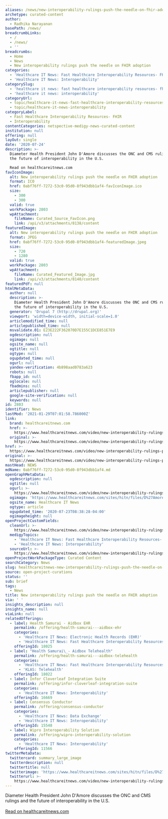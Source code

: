 ```yaml
---
aliases: /news/new-interoperability-rulings-push-the-needle-on-fhir-adoption
archetype: curated-content
author:
  - Radhika Narayanan
basePath: /news/
breadcrumbLinks:
  - /
  - /news/
  - ''
breadcrumbs:
  - Home
  - News
  - New interoperability rulings push the needle on FHIR adoption
categories:
  - 'Healthcare IT News: Fast Healthcare Interoperability Resources- FHIR'
  - 'Healthcare IT News: Interoperability'
categorySlug:
  - 'healthcare it news: fast healthcare interoperability resources- fhir'
  - 'healthcare it news: interoperability'
categoryUrl:
  - topic/healthcare-it-news-fast-healthcare-interoperability-resources--fhir
  - topic/healthcare-it-news-interoperability
categoryLabel:
  - Fast Healthcare Interoperability Resources- FHIR
  - Interoperability
contentCategories: netspective-medigy-news-curated-content
institution: null
offering: null
layOut: single
date: '2020-07-24'
description: >-
  Diameter Health President John D'Amore discusses the ONC and CMS rulings and
  the future of interoperability in the U.S.

  Read on healthcareitnews.com
favIconImage:
  alt: New interoperability rulings push the needle on FHIR adoption
  format: ICO
  href: 0abf76ff-7272-53c0-95d0-8f943dbb1af4-favIconImage.ico
  size:
    - 300
    - 300
  valid: true
  workPackage: 2803
  wpAttachment:
    fileName: Curated_Source_FavIcon.png
    link: /api/v3/attachments/8138/content
featuredImage:
  alt: New interoperability rulings push the needle on FHIR adoption
  format: JPEG
  href: 0abf76ff-7272-53c0-95d0-8f943dbb1af4-featuredImage.jpeg
  size:
    - 720
    - 1280
  valid: true
  workPackage: 2803
  wpAttachment:
    fileName: Curated_Featured_Image.jpg
    link: /api/v3/attachments/8140/content
featuredPdf: null
htmlMetaData:
  author: null
  description: >-
    Diameter Health President John D'Amore discusses the ONC and CMS rulings and
    the future of interoperability in the U.S.
  generator: 'Drupal 7 (http://drupal.org)'
  viewport: 'width=device-width, initial-scale=1.0'
  articlemodified_time: null
  articlepublished_time: null
  msvalidate.01: E23E222F362070D7E155C1DCE851E7E9
  ogdescription: null
  ogimage: null
  ogsite_name: null
  ogtitle: null
  ogtype: null
  ogupdated_time: null
  ogurl: null
  yandex-verification: 4b898aad0783a623
  robots: null
  fbapp_id: null
  oglocale: null
  fbadmins: null
  articlepublisher: null
  google-site-verification: null
  keywords: null
id: 2803
identifier: News
lastMod: '2021-01-29T07:01:58.786000Z'
link:
  brand: healthcareitnews.com
  href: >-
    https://www.healthcareitnews.com/video/new-interoperability-rulings-push-needle-fhir-adoption
  original: >-
    https://www.healthcareitnews.com/video/new-interoperability-rulings-push-needle-fhir-adoption
href: >-
  https://www.healthcareitnews.com/video/new-interoperability-rulings-push-needle-fhir-adoption
original: >-
  https://www.healthcareitnews.com/video/new-interoperability-rulings-push-needle-fhir-adoption
mastHead: NEWS
mdName: 0abf76ff-7272-53c0-95d0-8f943dbb1af4.md
openGraphMetaData:
  ogdescription: null
  ogtitle: null
  ogurl: >-
    https://www.healthcareitnews.com/video/new-interoperability-rulings-push-needle-fhir-adoption
  ogimage: 'https://www.healthcareitnews.com/sites/hitn/files/D%27Amore.jpg'
  ogsite_name: Healthcare IT News
  ogtype: article
  ogupdated_time: '2020-07-23T08:38:28-04:00'
  ogimageheight: null
openProjectCustomFields:
  cleanUrl: >-
    https://www.healthcareitnews.com/video/new-interoperability-rulings-push-needle-fhir-adoption
  medigyTopics:
    - 'Healthcare IT News: Fast Healthcare Interoperability Resources- FHIR'
    - 'Healthcare IT News: Interoperability'
  sourceUrl: >-
    https://www.healthcareitnews.com/video/new-interoperability-rulings-push-needle-fhir-adoption
openProjectWorkPackageType: Curated Content
searchCategory: News
slug: healthcareitnews-new-interoperability-rulings-push-the-needle-on-fhir-adoption
source: open-project-curations
status: ''
sub: brief
tags:
  - News
title: New interoperability rulings push the needle on FHIR adoption
via: ' '
insights_description: null
insights_name: null
viaLink: null
relatedOfferings:
  - label: Health Samurai - Aidbox EHR
    permalink: /offering/health-samurai---aidbox-ehr
    categories:
      - 'Healthcare IT News: Electronic Health Records (EHR)'
      - 'Healthcare IT News: Fast Healthcare Interoperability Resources- FHIR'
    offeringId: 18025
  - label: "Health Samurai\_- Aidbox Telehealth"
    permalink: /offering/health-samurai---aidbox-telehealth
    categories:
      - 'Healthcare IT News: Fast Healthcare Interoperability Resources- FHIR'
      - 'KLAS: Telehealth'
    offeringId: 18022
  - label: Infor Cloverleaf Integration Suite
    permalink: /offering/infor-cloverleaf-integration-suite
    categories:
      - 'Healthcare IT News: Interoperability'
    offeringId: 16669
  - label: Consensus Conductor
    permalink: /offering/consensus-conductor
    categories:
      - 'Healthcare IT News: Data Exchange'
      - 'Healthcare IT News: Interoperability'
    offeringId: 15548
  - label: Wipro Interoperability Solution
    permalink: /offering/wipro-interoperability-solution
    categories:
      - 'Healthcare IT News: Interoperability'
    offeringId: 11566
twitterMetaData:
  twittercard: summary_large_image
  twitterdescription: null
  twittertitle: null
  twitterimage: 'https://www.healthcareitnews.com/sites/hitn/files/D%27Amore.jpg'
  twitterurl: >-
    https://www.healthcareitnews.com/video/new-interoperability-rulings-push-needle-fhir-adoption
---
```

Diameter Health President John D'Amore discusses the ONC and CMS rulings and the future of interoperability in the U.S.
<br><br><a target="_blank" href=https://www.healthcareitnews.com/video/new-interoperability-rulings-push-needle-fhir-adoption>Read on healthcareitnews.com</a>